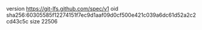 version https://git-lfs.github.com/spec/v1
oid sha256:60305585f12274151f7ec9d1aaf09d0cf500e421c039a6dc61d52a2c2cd43c5c
size 22506

